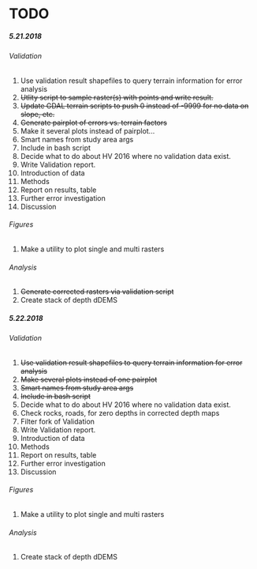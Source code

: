 # TODO

##### 5.21.2018
###### Validation
1. Use validation result shapefiles to query terrain information for error analysis
  1. ~~Utlity script to sample raster(s) with points and write result.~~
  2. ~~Update GDAL terrain scripts to push 0 instead of -9999 for no data on slope, etc.~~
  3. ~~Generate pairplot of errors vs. terrain factors~~
  4. Make it several plots instead of pairplot...
  5. Smart names from study area args
  6. Include in bash script
  4. Decide what to do about HV 2016 where no validation data exist.
2. Write Validation report.
  1. Introduction of data
  2. Methods
  3. Report on results, table
  4. Further error investigation
  5. Discussion


###### Figures
1. Make a utility to plot single and multi rasters

###### Analysis
1. ~~Generate corrected rasters via validation script~~
2. Create stack of depth dDEMS

##### 5.22.2018
###### Validation

1. ~~Use validation result shapefiles to query terrain information for error analysis~~
  1. ~~Make several plots instead of one pairplot~~
  2. ~~Smart names from study area args~~
  3. ~~Include in bash script~~
2. Decide what to do about HV 2016 where no validation data exist.
3. Check rocks, roads, for zero depths in corrected depth maps
4. Filter fork of Validation
3. Write Validation report.
  1. Introduction of data
  2. Methods
  3. Report on results, table
  4. Further error investigation
  5. Discussion


###### Figures
1. Make a utility to plot single and multi rasters

###### Analysis
1. Create stack of depth dDEMS
